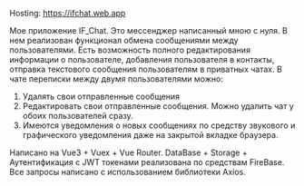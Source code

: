 Hosting: https://ifchat.web.app

Мое приложение IF_Chat. Это мессенджер написанный мною с нуля.
В нем реализован функционал обмена сообщениями между пользователями.
Есть возможность полного редактирования информации о пользователе, добавления пользователя в контакты, отправка текстового сообщения пользователям в приватных чатах.
В чате переписки между двумя пользователями можно:
1) Удалять свои отправленные сообщения
2) Редактировать свои отправленные сообщения. Можно удалить чат у обоих пользователей сразу.
3) Имеются уведомления о новых сообщениях по средству звукового и графического уведомления даже на закрытой вкладке браузера.

Написано на Vue3 + Vuex + Vue Router. 
DataBase + Storage + Аутентификация с JWT токенами реализована по средствам FireBase. Все запросы написано с использованием библиотеки Axios.
